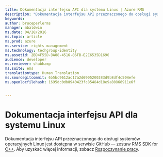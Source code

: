 ```yaml
---
title: Dokumentacja interfejsu API dla systemu Linux | Azure RMS
description: "Dokumentacja interfejsu API przeznaczonego do obsługi systemów operacyjnych Linux jest dostępna w serwisie GitHub."
keywords: 
author: bruceperlerms
manager: mbaldwin
ms.date: 04/28/2016
ms.topic: article
ms.prod: azure
ms.service: rights-management
ms.technology: techgroup-identity
ms.assetid: 2BD4F55D-BA88-4516-86FB-E2E6535D1690
audience: developer
ms.reviewer: shubhamp
ms.suite: ems
translationtype: Human Translation
ms.sourcegitcommit: 6b5bc9612ac17a2d6905200383d9b8df4c504efe
ms.openlocfilehash: 1695dc0db8940423fc85484d18e9a80868911e6f


---
```


# Dokumentacja interfejsu API dla systemu Linux

Dokumentacja interfejsu API przeznaczonego do obsługi systemów operacyjnych Linux jest dostępna w serwisie GitHub — [zestaw RMS SDK for C++](http://azuread.github.io/rms-sdk-for-cpp/annotated.html). Aby uzyskać więcej informacji, zobacz [Rozpoczynanie pracy](get-started.md).

 

 






<!--HONumber=Jun16_HO4-->



